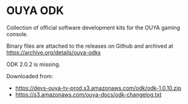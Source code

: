 # OUYA ODK

Collection of official software development kits for the OUYA gaming console.

Binary files are attached to the releases on Github and
archived at https://archive.org/details/ouya-odks

ODK 2.0.2 is missing.

Downloaded from:

- https://devs-ouya-tv-prod.s3.amazonaws.com/odk/odk-1.0.10.zip
- https://s3.amazonaws.com/ouya-docs/odk-changelog.txt

